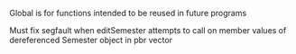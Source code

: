 Global is for functions intended to be reused in future programs

Must fix segfault when editSemester attempts to call on member values of dereferenced Semester object in pbr vector
